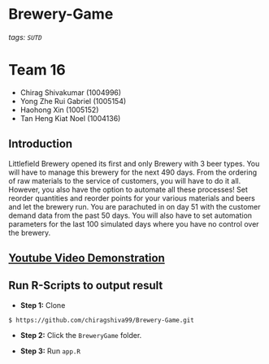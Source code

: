 # Brewery-Game
 
###### tags: `SUTD`

# Team 16
- Chirag Shivakumar (1004996)
- Yong Zhe Rui Gabriel (1005154) 
- Haohong Xin (1005152)
- Tan Heng Kiat Noel (1004136)

## Introduction
Littlefield Brewery opened its first and only Brewery with 3 beer types. You will have to manage this brewery for the next 490 days. From the ordering of raw materials to the service of customers, you will have to do it all. However, you also have the option to automate all these processes! Set reorder quantities and reorder points for your various materials and beers and let the brewery run. You are parachuted in on day 51 with the customer demand data from the past 50 days. You will also have to set automation parameters for the last 100 simulated days where you have no control over the brewery.

## [Youtube Video Demonstration](https://youtu.be/u_fh_-d_7oc)


## Run R-Scripts to output result

- **Step 1:** Clone
```shell
$ https://github.com/chiragshiva99/Brewery-Game.git
```

- **Step 2:** Click the `BreweryGame` folder.

- **Step 3:** Run `app.R` 
